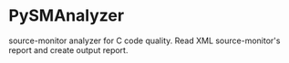 # PySMAnalyzer
source-monitor analyzer for C code quality. Read XML source-monitor's report and create output report.
